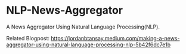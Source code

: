 # NLP-News-Aggregator
 
A News Aggregator Using Natural Language Processing(NLP).

Related Blogpost: https://jordanbtansay.medium.com/making-a-news-aggregator-using-natural-language-processing-nlp-5b42f6dc7e1b

<!-- Full readme coming soon -->
